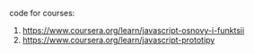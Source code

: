 code for courses:
1. https://www.coursera.org/learn/javascript-osnovy-i-funktsii
2. https://www.coursera.org/learn/javascript-prototipy